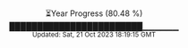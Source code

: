 <p align="center">
⏳Year Progress (80.48 %) <br>
████████████████████████▁▁▁▁▁▁ <br>
<sub>Updated: Sat, 21 Oct 2023 18:19:15 GMT</sub>
</p>

